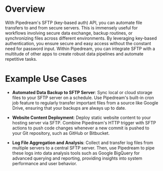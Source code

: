 # Overview

With Pipedream's SFTP (key-based auth) API, you can automate file transfers to and from secure servers. This is immensely useful for workflows involving secure data exchange, backup routines, or synchronizing files across different environments. By leveraging key-based authentication, you ensure secure and easy access without the constant need for password input. Within Pipedream, you can integrate SFTP with a multitude of other apps to create robust data pipelines and automate repetitive tasks.

# Example Use Cases

- **Automated Data Backup to SFTP Server**: Sync local or cloud storage files to your SFTP server on a schedule. Use Pipedream's built-in cron job feature to regularly transfer important files from a source like Google Drive, ensuring that your backups are always up to date.

- **Website Content Deployment**: Deploy static website content to your hosting server via SFTP. Combine Pipedream's HTTP trigger with SFTP actions to push code changes whenever a new commit is pushed to your Git repository, such as GitHub or Bitbucket.

- **Log File Aggregation and Analysis**: Collect and transfer log files from multiple servers to a central SFTP server. Then, use Pipedream to pipe these logs into data analysis tools such as Google BigQuery for advanced querying and reporting, providing insights into system performance and user behavior.
